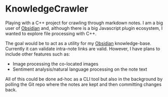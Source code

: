 # KnowledgeCrawler

Playing with a C++ project for crawling through markdown notes. I am a big user of [Obsidian](https://obsidian.md/) and, although there is a big Javascript plugin ecosystem, I wanted to explore file processing with C++.

The goal would be to act as a utility for my [Obsidian](https://obsidian.md/) knowledge-base. Currently it can validate intra-note links are valid. However, I have plans to include other features such as:

- Image processing the co-located images
- Sentiment analysis/natural language processing on the note text

All of this could be done ad-hoc as a CLI tool but also in the background by polling the Git repo where the notes are kept and then committing changes back.